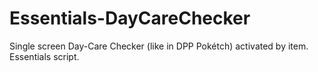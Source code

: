 # Essentials-DayCareChecker
Single screen Day-Care Checker (like in DPP Pokétch) activated by item. Essentials script.
